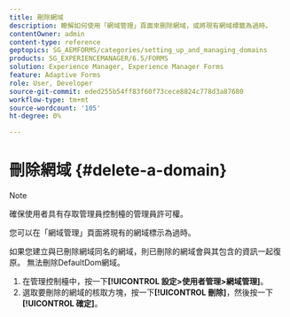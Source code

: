 ```yaml
---
title: 刪除網域
description: 瞭解如何使用「網域管理」頁面來刪除網域，或將現有網域標籤為過時。
contentOwner: admin
content-type: reference
geptopics: SG_AEMFORMS/categories/setting_up_and_managing_domains
products: SG_EXPERIENCEMANAGER/6.5/FORMS
solution: Experience Manager, Experience Manager Forms
feature: Adaptive Forms
role: User, Developer
source-git-commit: eded255b54ff83f60f73cece8824c778d3a87680
workflow-type: tm+mt
source-wordcount: '105'
ht-degree: 0%

---
```


# 刪除網域 {#delete-a-domain}

>[!NOTE]
> 
> 確保使用者具有存取管理員控制檯的管理員許可權。

您可以在「網域管理」頁面將現有的網域標示為過時。

如果您建立與已刪除網域同名的網域，則已刪除的網域會與其包含的資訊一起復原。 無法刪除DefaultDom網域。

1. 在管理控制檯中，按一下&#x200B;**[!UICONTROL 設定>使用者管理>網域管理]**。
1. 選取要刪除的網域的核取方塊，按一下&#x200B;**[!UICONTROL 刪除]**，然後按一下&#x200B;**[!UICONTROL 確定]**。
